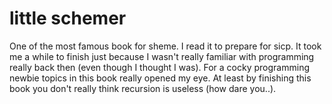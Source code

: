 # little schemer

One of the most famous book for sheme. I read it to prepare for sicp. It took me a while to finish just because I wasn't really familiar with programming really back then (even though I thought I was). For a cocky programming newbie topics in this book really opened my eye. At least by finishing this book you don't really think recursion is useless (how dare you..).


